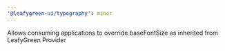 ```yaml
---
'@leafygreen-ui/typography': minor
---
```


Allows consuming applications to override baseFontSize as inherited from LeafyGreen Provider
